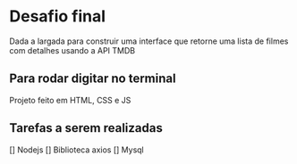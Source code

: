 # Desafio final

Dada a largada para construir uma interface que retorne uma lista de filmes com detalhes usando a API TMDB

## Para rodar digitar no terminal

Projeto feito em HTML, CSS e JS

## Tarefas a serem realizadas

[] Nodejs
[] Biblioteca axios
[] Mysql